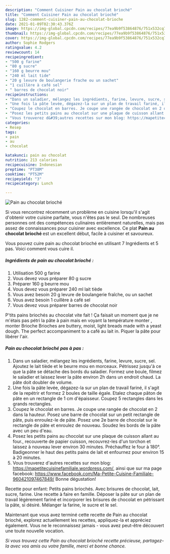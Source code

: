 ```yaml
---
description: "Comment Cuisiner Pain au chocolat brioché"
title: "Comment Cuisiner Pain au chocolat brioché"
slug: 1282-comment-cuisiner-pain-au-chocolat-brioche
date: 2021-01-09T02:30:43.376Z
image: https://img-global.cpcdn.com/recipes/77ea9b9f53864876/751x532cq70/pain-au-chocolat-brioche-photo-principale-de-la-recette.jpg
thumbnail: https://img-global.cpcdn.com/recipes/77ea9b9f53864876/751x532cq70/pain-au-chocolat-brioche-photo-principale-de-la-recette.jpg
cover: https://img-global.cpcdn.com/recipes/77ea9b9f53864876/751x532cq70/pain-au-chocolat-brioche-photo-principale-de-la-recette.jpg
author: Sophie Rodgers
ratingvalue: 4.2
reviewcount: 14
recipeingredient:
- "500 g farine"
- "80 g sucre"
- "160 g beurre mou"
- "240 ml lait tide"
- "20 g levure de boulangerie frache ou un sachet"
- "1 cuillère à café sel"
- " barres de chocolat noir"
recipeinstructions:
- "Dans un saladier, mélangez les ingrédients, farine, levure, sucre, sel. Ajoutez le lait tiède et le beurre mou en morceaux. Pétrissez jusqu&#39;à ce que la pâte se détache des bords du saladier. Formez une boule, filmez le saladier et laissez lever la pâte environ 2h dans un endroit chaud. La pâte doit doubler de volume."
- "Une fois la pâte levée, dégazez-la sur un plan de travail fariné, il s&#39;agit de la repétrir et formez 2 boules de taille égale. Etalez chaque pâton de pâte en un rectangle de 1 cm d&#39;épaisseur. Coupez 5 rectangles dans les grands rectangles."
- "Coupez le chocolat en barres. Je coupe une rangée de chocolat en 2 dans la hauteur. Posez une barre de chocolat sur un petit rectangle de pâte, puis enroulez-le de pâte. Posez une 2e barre de chocolat sur le rectangle de pâte et enroulez de nouveau. Soudez les bords de la pâte avec un peu d&#39;eau."
- "Posez les petits pains au chocolat sur une plaque de cuisson allant au four., recouverte de papier cuisson, recouvrez-les d&#39;un torchon et laissez à nouveau lever environ 30 minutes. Préchauffez le four à 180°. Badigeonner le haut des petits pains de lait et enfournez pour environ 15 à 20 minutes."
- "Vous trouverez d&#39;autres recettes sur mon blog: https://mapetitecuisinefamiliale.wordpress.com/, ainsi que sur ma page facebook: https://www.facebook.com/Ma-Petite-Cuisine-Familiale-960421097467849/ Bonne dégustation!"
categories:
- Resep
tags:
- pain
- au
- chocolat

katakunci: pain au chocolat 
nutrition: 213 calories
recipecuisine: Indonesian
preptime: "PT38M"
cooktime: "PT52M"
recipeyield: "3"
recipecategory: Lunch

---
```



![Pain au chocolat brioché](https://img-global.cpcdn.com/recipes/77ea9b9f53864876/751x532cq70/pain-au-chocolat-brioche-photo-principale-de-la-recette.jpg)

Si vous rencontrez récemment un problème en cuisine lorsqu'il s'agit d'obtenir votre cuisine parfaite, vous n'êtes pas le seul. De nombreuses personnes ont des compétences culinaires entièrement naturelles, mais pas assez de connaissances pour cuisiner avec excellence. Ce plat <strong> Pain au chocolat brioché </strong> est un excellent début, facile à cuisiner et savoureux.

<!--inarticleads1-->

Vous pouvez cuire pain au chocolat brioché en utilisant 7 Ingrédients et 5 pas. Voici comment vous cuire il.

##### Ingrédients de pain au chocolat brioché :

1. Utilisation 500 g farine
1. Vous devez vous préparer 80 g sucre
1. Préparer 160 g beurre mou
1. Vous devez vous préparer 240 ml lait tiède
1. Vous avez besoin 20 g levure de boulangerie fraîche, ou un sachet
1. Vous avez besoin 1 cuillère à café sel
1. Vous devez vous préparer  barres de chocolat noir


P&#39;tits pains briochés au chocolat vite fait ! Ça faisait un moment que je ne m&#39;étais pas pétri la pâte à pain mais en voyant la température monter , monter Brioche Brioches are buttery, moist, light breads made with a yeast dough. The perfect accompaniment to a café au lait in. Piquer la pâte pour libérer l&#39;air. 

<!--inarticleads2-->

##### Pain au chocolat brioché pas à pas :

1. Dans un saladier, mélangez les ingrédients, farine, levure, sucre, sel. Ajoutez le lait tiède et le beurre mou en morceaux. Pétrissez jusqu&#39;à ce que la pâte se détache des bords du saladier. Formez une boule, filmez le saladier et laissez lever la pâte environ 2h dans un endroit chaud. La pâte doit doubler de volume.
1. Une fois la pâte levée, dégazez-la sur un plan de travail fariné, il s&#39;agit de la repétrir et formez 2 boules de taille égale. Etalez chaque pâton de pâte en un rectangle de 1 cm d&#39;épaisseur. Coupez 5 rectangles dans les grands rectangles.
1. Coupez le chocolat en barres. Je coupe une rangée de chocolat en 2 dans la hauteur. Posez une barre de chocolat sur un petit rectangle de pâte, puis enroulez-le de pâte. Posez une 2e barre de chocolat sur le rectangle de pâte et enroulez de nouveau. Soudez les bords de la pâte avec un peu d&#39;eau.
1. Posez les petits pains au chocolat sur une plaque de cuisson allant au four., recouverte de papier cuisson, recouvrez-les d&#39;un torchon et laissez à nouveau lever environ 30 minutes. Préchauffez le four à 180°. Badigeonner le haut des petits pains de lait et enfournez pour environ 15 à 20 minutes.
1. Vous trouverez d&#39;autres recettes sur mon blog: https://mapetitecuisinefamiliale.wordpress.com/, ainsi que sur ma page facebook: https://www.facebook.com/Ma-Petite-Cuisine-Familiale-960421097467849/ Bonne dégustation!


Recette pour enfant: Petits pains briochés. Avec brisures de chocolat, lait, sucre, farine. Une recette à faire en famille. Déposer la pâte sur un plan de travail légèrement fariné et incorporer les brisures de chocolat en pétrissant la pâte, si désiré. Mélanger la farine, le sucre et le sel. 

<!--inarticleads1-->

<p>
Maintenant que vous avez terminé cette recette de Pain au chocolat brioché, explorez actuellement les recettes, appliquez-la et appréciez également. Vous ne le reconnaissez jamais - vous avez peut-être découvert une toute nouvelle vocation.
</p>

<p>
<i>Si vous trouvez cette Pain au chocolat brioché recette précieuse, partagez-la avec vos amis ou votre famille, merci et bonne chance.</i>
</p>
